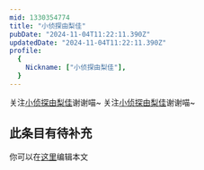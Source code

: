```yaml
---
mid: 1330354774
title: "小侦探由梨佳"
pubDate: "2024-11-04T11:22:11.390Z"
updatedDate: "2024-11-04T11:22:11.390Z"
profile:
  {
    Nickname: ["小侦探由梨佳"],
  }
---
```


关注[小侦探由梨佳](https://space.bilibili.com/1330354774)谢谢喵~ 关注[小侦探由梨佳](https://space.bilibili.com/1330354774)谢谢喵~

## 此条目有待补充
你可以在[这里](https://github.com/Yuhanawa/VTuber.ICU-Content/edit/master/v/小侦探由梨佳/index.md)编辑本文
